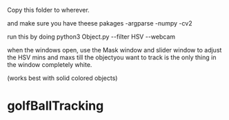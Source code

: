 Copy this folder to wherever.

and make sure you have theese pakages
    -argparse
    -numpy
    -cv2
    
run this by doing
    python3 Object.py --filter HSV --webcam

when the windows open, use the Mask window and slider window to adjust the HSV mins and maxs till the objectyou want to track is the only thing in the window completely white.

(works best with solid colored objects)
# golfBallTracking
